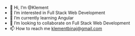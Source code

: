 - 👋 Hi, I’m @Klement
- 👀 I’m interested in Full Stack Web Development
- 🌱 I’m currently learning Angular
- 💞️ I’m looking to collaborate on Full Stack Web Development
- 📫 How to reach me klementbinaj@gmail.com

<!---
BlitzBlitz/BlitzBlitz is a ✨ special ✨ repository because its `README.md` (this file) appears on your GitHub profile.
You can click the Preview link to take a look at your changes.
--->
